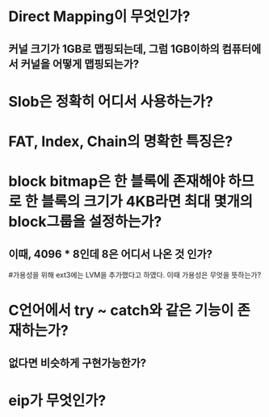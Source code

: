 # Direct Mapping이 무엇인가?
## 커널 크기가 1GB로 맵핑되는데, 그럼 1GB이하의 컴퓨터에서 커널을 어떻게 맵핑되는가?
 
# Slob은 정확히 어디서 사용하는가?
 
# FAT, Index, Chain의 명확한 특징은?
 
# block bitmap은 한 블록에 존재해야 하므로 한 블록의 크기가 4KB라면 최대 몇개의 block그룹을 설정하는가?
## 이때, 4096 * 8인데 8은 어디서 나온 것 인가?
 
#가용성을 위해 ext3에는 LVM을 추가했다고 하였다. 이때 가용성은 무엇을 뜻하는가?
 
# C언어에서 try ~ catch와 같은 기능이 존재하는가?
## 없다면 비슷하게 구현가능한가?
 
# eip가 무엇인가?
 
